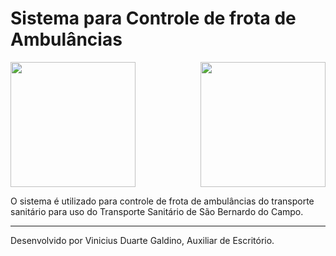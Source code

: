 
<h1>Sistema para Controle de frota de Ambulâncias</h1>

<img src="http://www.concursoemcurso.com.br/wp-content/uploads/2013/07/concurso-prefeitura-sao-bernardo-do-campo-300x207.png" height="200" width="200">
<img src="http://blogdovalente.com.br/wp-content/uploads/2016/03/upa24h.jpg" align="right" height="200" width="200">


O sistema é utilizado para controle de frota de ambulâncias do transporte sanitário para uso do Transporte Sanitário de São Bernardo do Campo. 


__________________________________________________________________________________________
Desenvolvido por Vinicius Duarte Galdino, Auxiliar de Escritório.
